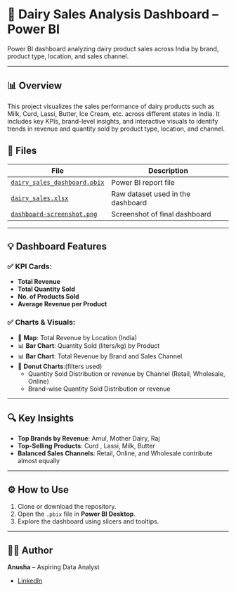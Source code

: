 # 🧀 Dairy Sales Analysis Dashboard – Power BI

Power BI dashboard analyzing dairy product sales across India by brand, product type, location, and sales channel.

---

## 📊 Overview

This project visualizes the sales performance of dairy products such as Milk, Curd, Lassi, Butter, Ice Cream, etc. across different states in India. It includes key KPIs, brand-level insights, and interactive visuals to identify trends in revenue and quantity sold by product type, location, and channel.


## 📁 Files

| File | Description |
|------|-------------|
| [`dairy_sales_dashboard.pbix`](https://github.com/anusha324/Dashboard---Power-bi/blob/main/dairy_sales_dashboard.pbix) | Power BI report file |
| [`dairy_sales.xlsx`](https://github.com/anusha324/Dashboard---Power-bi/blob/main/dairy_sales.xlsx) | Raw dataset used in the dashboard |
| [`dashboard-screenshot.png`](https://github.com/anusha324/Dashboard---Power-bi/blob/main/dashboard-screenshot.png) | Screenshot of final dashboard |

---

## 💡 Dashboard Features

### ✅ KPI Cards:
- **Total Revenue** 
- **Total Quantity Sold** 
- **No. of Products Sold**
- **Average Revenue per Product** 

### ✅ Charts & Visuals:
- 📍 **Map**: Total Revenue by Location (India)
- 📊 **Bar Chart**: Quantity Sold (liters/kg) by Product
- 📊 **Bar Chart**: Total Revenue by Brand and Sales Channel
- 🥧 **Donut Charts**:(filters used)
  - Quantity Sold Distribution or revenue by Channel (Retail, Wholesale, Online)
  - Brand-wise Quantity Sold Distribution or revenue

---

## 🔍 Key Insights

- **Top Brands by Revenue**: Amul, Mother Dairy, Raj 
- **Top-Selling Products**: Curd , Lassi, Milk, Butter
- **Balanced Sales Channels**: Retail, Online, and Wholesale contribute almost equally

---

## ⚙️ How to Use

1. Clone or download the repository.
2. Open the `.pbix` file in **Power BI Desktop**.
3. Explore the dashboard using slicers and tooltips.

---



## 👩‍💻 Author

**Anusha** – Aspiring Data Analyst 

- [LinkedIn](https://www.linkedin.com/in/anusha-m-2055672b6 )





